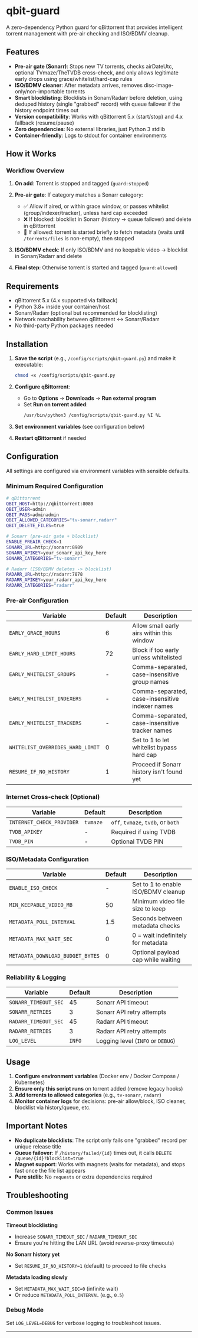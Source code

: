 # qbit-guard

A zero-dependency Python guard for qBittorrent that provides intelligent torrent management with pre-air checking and ISO/BDMV cleanup.

## Features

- **Pre-air gate (Sonarr)**: Stops new TV torrents, checks airDateUtc, optional TVmaze/TheTVDB cross-check, and only allows legitimate early drops using grace/whitelist/hard-cap rules
- **ISO/BDMV cleaner**: After metadata arrives, removes disc-image-only/non-importable torrents
- **Smart blocklisting**: Blocklists in Sonarr/Radarr before deletion, using deduped history (single "grabbed" record) with queue failover if the history endpoint times out
- **Version compatibility**: Works with qBittorrent 5.x (start/stop) and 4.x fallback (resume/pause)
- **Zero dependencies**: No external libraries, just Python 3 stdlib
- **Container-friendly**: Logs to stdout for container environments

## How it Works

### Workflow Overview

1. **On add**: Torrent is stopped and tagged (`guard:stopped`)

2. **Pre-air gate**: If category matches a Sonarr category:
   - ✅ Allow if aired, or within grace window, or passes whitelist (group/indexer/tracker), unless hard cap exceeded
   - ❌ If blocked: blocklist in Sonarr (history → queue failover) and delete in qBittorrent
   - 🔄 If allowed: torrent is started briefly to fetch metadata (waits until `/torrents/files` is non-empty), then stopped

3. **ISO/BDMV check**: If only ISO/BDMV and no keepable video → blocklist in Sonarr/Radarr and delete

4. **Final step**: Otherwise torrent is started and tagged (`guard:allowed`)

## Requirements

- qBittorrent 5.x (4.x supported via fallback)
- Python 3.8+ inside your container/host
- Sonarr/Radarr (optional but recommended for blocklisting)
- Network reachability between qBittorrent ↔ Sonarr/Radarr
- No third-party Python packages needed

## Installation

1. **Save the script** (e.g., `/config/scripts/qbit-guard.py`) and make it executable:
   ```bash
   chmod +x /config/scripts/qbit-guard.py
   ```

2. **Configure qBittorrent**:
   - Go to **Options** → **Downloads** → **Run external program**
   - Set **Run on torrent added**:
     ```bash
     /usr/bin/python3 /config/scripts/qbit-guard.py %I %L
     ```

3. **Set environment variables** (see configuration below)

4. **Restart qBittorrent** if needed

## Configuration

All settings are configured via environment variables with sensible defaults.

### Minimum Required Configuration

```bash
# qBittorrent
QBIT_HOST=http://qbittorrent:8080
QBIT_USER=admin
QBIT_PASS=adminadmin
QBIT_ALLOWED_CATEGORIES="tv-sonarr,radarr"
QBIT_DELETE_FILES=true

# Sonarr (pre-air gate + blocklist)
ENABLE_PREAIR_CHECK=1
SONARR_URL=http://sonarr:8989
SONARR_APIKEY=your_sonarr_api_key_here
SONARR_CATEGORIES="tv-sonarr"

# Radarr (ISO/BDMV deletes -> blocklist)
RADARR_URL=http://radarr:7878
RADARR_APIKEY=your_radarr_api_key_here
RADARR_CATEGORIES="radarr"
```

### Pre-air Configuration

| Variable | Default | Description |
|----------|---------|-------------|
| `EARLY_GRACE_HOURS` | 6 | Allow small early airs within this window |
| `EARLY_HARD_LIMIT_HOURS` | 72 | Block if too early unless whitelisted |
| `EARLY_WHITELIST_GROUPS` | - | Comma-separated, case-insensitive group names |
| `EARLY_WHITELIST_INDEXERS` | - | Comma-separated, case-insensitive indexer names |
| `EARLY_WHITELIST_TRACKERS` | - | Comma-separated, case-insensitive tracker names |
| `WHITELIST_OVERRIDES_HARD_LIMIT` | 0 | Set to 1 to let whitelist bypass hard cap |
| `RESUME_IF_NO_HISTORY` | 1 | Proceed if Sonarr history isn't found yet |

### Internet Cross-check (Optional)

| Variable | Default | Description |
|----------|---------|-------------|
| `INTERNET_CHECK_PROVIDER` | `tvmaze` | `off`, `tvmaze`, `tvdb`, or `both` |
| `TVDB_APIKEY` | - | Required if using TVDB |
| `TVDB_PIN` | - | Optional TVDB PIN |

### ISO/Metadata Configuration

| Variable | Default | Description |
|----------|---------|-------------|
| `ENABLE_ISO_CHECK` | - | Set to 1 to enable ISO/BDMV cleanup |
| `MIN_KEEPABLE_VIDEO_MB` | 50 | Minimum video file size to keep |
| `METADATA_POLL_INTERVAL` | 1.5 | Seconds between metadata checks |
| `METADATA_MAX_WAIT_SEC` | 0 | 0 = wait indefinitely for metadata |
| `METADATA_DOWNLOAD_BUDGET_BYTES` | 0 | Optional payload cap while waiting |

### Reliability & Logging

| Variable | Default | Description |
|----------|---------|-------------|
| `SONARR_TIMEOUT_SEC` | 45 | Sonarr API timeout |
| `SONARR_RETRIES` | 3 | Sonarr API retry attempts |
| `RADARR_TIMEOUT_SEC` | 45 | Radarr API timeout |
| `RADARR_RETRIES` | 3 | Radarr API retry attempts |
| `LOG_LEVEL` | `INFO` | Logging level (`INFO` or `DEBUG`) |

## Usage

1. **Configure environment variables** (Docker env / Docker Compose / Kubernetes)
2. **Ensure only this script runs** on torrent added (remove legacy hooks)
3. **Add torrents to allowed categories** (e.g., `tv-sonarr`, `radarr`)
4. **Monitor container logs** for decisions: pre-air allow/block, ISO cleaner, blocklist via history/queue, etc.

## Important Notes

- **No duplicate blocklists**: The script only fails one "grabbed" record per unique release title
- **Queue failover**: If `/history/failed/{id}` times out, it calls `DELETE /queue/{id}?blocklist=true`
- **Magnet support**: Works with magnets (waits for metadata), and stops fast once the file list appears
- **Pure stdlib**: No `requests` or extra dependencies required

## Troubleshooting

### Common Issues

**Timeout blocklisting**
- Increase `SONARR_TIMEOUT_SEC` / `RADARR_TIMEOUT_SEC`
- Ensure you're hitting the LAN URL (avoid reverse-proxy timeouts)

**No Sonarr history yet**
- Set `RESUME_IF_NO_HISTORY=1` (default) to proceed to file checks

**Metadata loading slowly**
- Set `METADATA_MAX_WAIT_SEC=0` (infinite wait)
- Or reduce `METADATA_POLL_INTERVAL` (e.g., `0.5`)

### Debug Mode

Set `LOG_LEVEL=DEBUG` for verbose logging to troubleshoot issues.

---
